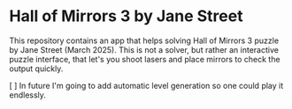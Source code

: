 # Hall of Mirrors 3 by Jane Street
This repository contains an app that helps solving Hall of Mirrors 3 puzzle by Jane Street (March 2025). This is not a solver, but rather an interactive puzzle interface, that let's you shoot lasers and place mirrors to check the output quickly.

[ ] In future I'm going to add automatic level generation so one could play it endlessly.